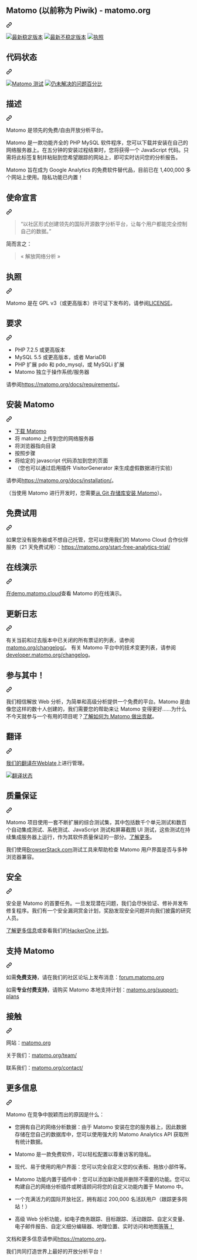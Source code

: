 <div class="Box-sc-g0xbh4-0 bJMeLZ js-snippet-clipboard-copy-unpositioned" data-hpc="true"><article class="markdown-body entry-content container-lg" itemprop="text"><div class="markdown-heading" dir="auto"><h1 tabindex="-1" class="heading-element" dir="auto"><font style="vertical-align: inherit;"><font style="vertical-align: inherit;">Matomo (以前称为 Piwik) - matomo.org</font></font></h1><a id="user-content-matomo-formerly-piwik---matomoorg" class="anchor" aria-label="永久链接：Matomo (以前称为 Piwik) - matomo.org" href="#matomo-formerly-piwik---matomoorg"><svg class="octicon octicon-link" viewBox="0 0 16 16" version="1.1" width="16" height="16" aria-hidden="true"><path d="m7.775 3.275 1.25-1.25a3.5 3.5 0 1 1 4.95 4.95l-2.5 2.5a3.5 3.5 0 0 1-4.95 0 .751.751 0 0 1 .018-1.042.751.751 0 0 1 1.042-.018 1.998 1.998 0 0 0 2.83 0l2.5-2.5a2.002 2.002 0 0 0-2.83-2.83l-1.25 1.25a.751.751 0 0 1-1.042-.018.751.751 0 0 1-.018-1.042Zm-4.69 9.64a1.998 1.998 0 0 0 2.83 0l1.25-1.25a.751.751 0 0 1 1.042.018.751.751 0 0 1 .018 1.042l-1.25 1.25a3.5 3.5 0 1 1-4.95-4.95l2.5-2.5a3.5 3.5 0 0 1 4.95 0 .751.751 0 0 1-.018 1.042.751.751 0 0 1-1.042.018 1.998 1.998 0 0 0-2.83 0l-2.5 2.5a1.998 1.998 0 0 0 0 2.83Z"></path></svg></a></div>
<p dir="auto"><a href="https://matomo.org/download/" rel="nofollow"><img src="https://camo.githubusercontent.com/bc2890c5e5b03a4d3c4639f9a3c682d3d7be8a2bdfb39ed8c6a8d9487a19115b/68747470733a2f2f706f7365722e707567782e6f72672f6d61746f6d6f2f6d61746f6d6f2f762f737461626c65" alt="最新稳定版本" data-canonical-src="https://poser.pugx.org/matomo/matomo/v/stable" style="max-width: 100%;"></a>
<a href="https://builds.matomo.org/" rel="nofollow"><img src="https://camo.githubusercontent.com/43ed7972cdab3cdd81cd2831e1ba34330a20ad9d1fab300f539581ec58b24dfb/68747470733a2f2f706f7365722e707567782e6f72672f6d61746f6d6f2f6d61746f6d6f2f762f756e737461626c65" alt="最新不稳定版本" data-canonical-src="https://poser.pugx.org/matomo/matomo/v/unstable" style="max-width: 100%;"></a>
<a href="https://matomo.org/free-software/" rel="nofollow"><img src="https://camo.githubusercontent.com/65af099bc0f94937b4144ff96fea650c74c65fa9e98ed596ba48e380a9cc2d32/68747470733a2f2f706f7365722e707567782e6f72672f706977696b2f706977696b2f6c6963656e7365" alt="执照" data-canonical-src="https://poser.pugx.org/piwik/piwik/license" style="max-width: 100%;"></a></p>
<div class="markdown-heading" dir="auto"><h2 tabindex="-1" class="heading-element" dir="auto"><font style="vertical-align: inherit;"><font style="vertical-align: inherit;">代码状态</font></font></h2><a id="user-content-code-status" class="anchor" aria-label="永久链接：代码状态" href="#code-status"><svg class="octicon octicon-link" viewBox="0 0 16 16" version="1.1" width="16" height="16" aria-hidden="true"><path d="m7.775 3.275 1.25-1.25a3.5 3.5 0 1 1 4.95 4.95l-2.5 2.5a3.5 3.5 0 0 1-4.95 0 .751.751 0 0 1 .018-1.042.751.751 0 0 1 1.042-.018 1.998 1.998 0 0 0 2.83 0l2.5-2.5a2.002 2.002 0 0 0-2.83-2.83l-1.25 1.25a.751.751 0 0 1-1.042-.018.751.751 0 0 1-.018-1.042Zm-4.69 9.64a1.998 1.998 0 0 0 2.83 0l1.25-1.25a.751.751 0 0 1 1.042.018.751.751 0 0 1 .018 1.042l-1.25 1.25a3.5 3.5 0 1 1-4.95-4.95l2.5-2.5a3.5 3.5 0 0 1 4.95 0 .751.751 0 0 1-.018 1.042.751.751 0 0 1-1.042.018 1.998 1.998 0 0 0-2.83 0l-2.5 2.5a1.998 1.998 0 0 0 0 2.83Z"></path></svg></a></div>
<p dir="auto"><a href="https://github.com/matomo-org/matomo/actions/workflows/matomo-tests.yml"><img src="https://github.com/matomo-org/matomo/actions/workflows/matomo-tests.yml/badge.svg" alt="Matomo 测试" style="max-width: 100%;"></a>
<a href="http://isitmaintained.com/project/matomo-org/matomo" title="仍未解决的问题百分比" rel="nofollow"><img src="https://camo.githubusercontent.com/8b44fff955efb8ad9aeaf5685635910f2305a1138706d4e68d3be0cace137a82/687474703a2f2f697369746d61696e7461696e65642e636f6d2f62616467652f6f70656e2f6d61746f6d6f2d6f72672f6d61746f6d6f2e737667" alt="仍未解决的问题百分比" data-canonical-src="http://isitmaintained.com/badge/open/matomo-org/matomo.svg" style="max-width: 100%;"></a></p>
<div class="markdown-heading" dir="auto"><h2 tabindex="-1" class="heading-element" dir="auto"><font style="vertical-align: inherit;"><font style="vertical-align: inherit;">描述</font></font></h2><a id="user-content-description" class="anchor" aria-label="固定链接：描述" href="#description"><svg class="octicon octicon-link" viewBox="0 0 16 16" version="1.1" width="16" height="16" aria-hidden="true"><path d="m7.775 3.275 1.25-1.25a3.5 3.5 0 1 1 4.95 4.95l-2.5 2.5a3.5 3.5 0 0 1-4.95 0 .751.751 0 0 1 .018-1.042.751.751 0 0 1 1.042-.018 1.998 1.998 0 0 0 2.83 0l2.5-2.5a2.002 2.002 0 0 0-2.83-2.83l-1.25 1.25a.751.751 0 0 1-1.042-.018.751.751 0 0 1-.018-1.042Zm-4.69 9.64a1.998 1.998 0 0 0 2.83 0l1.25-1.25a.751.751 0 0 1 1.042.018.751.751 0 0 1 .018 1.042l-1.25 1.25a3.5 3.5 0 1 1-4.95-4.95l2.5-2.5a3.5 3.5 0 0 1 4.95 0 .751.751 0 0 1-.018 1.042.751.751 0 0 1-1.042.018 1.998 1.998 0 0 0-2.83 0l-2.5 2.5a1.998 1.998 0 0 0 0 2.83Z"></path></svg></a></div>
<p dir="auto"><font style="vertical-align: inherit;"><font style="vertical-align: inherit;">Matomo 是领先的免费/自由开放分析平台。</font></font></p>
<p dir="auto"><font style="vertical-align: inherit;"><font style="vertical-align: inherit;">Matomo 是一款功能齐全的 PHP MySQL 软件程序，您可以下载并安装在自己的网络服务器上。在五分钟的安装过程结束时，您将获得一个 JavaScript 代码。只需将此标签复制并粘贴到您希望跟踪的网站上，即可实时访问您的分析报告。</font></font></p>
<p dir="auto"><font style="vertical-align: inherit;"><font style="vertical-align: inherit;">Matomo 旨在成为 Google Analytics 的免费软件替代品，目前已在 1,400,000 多个网站上使用。隐私功能已内置！</font></font></p>
<div class="markdown-heading" dir="auto"><h2 tabindex="-1" class="heading-element" dir="auto"><font style="vertical-align: inherit;"><font style="vertical-align: inherit;">使命宣言</font></font></h2><a id="user-content-mission-statement" class="anchor" aria-label="永久链接：使命宣言" href="#mission-statement"><svg class="octicon octicon-link" viewBox="0 0 16 16" version="1.1" width="16" height="16" aria-hidden="true"><path d="m7.775 3.275 1.25-1.25a3.5 3.5 0 1 1 4.95 4.95l-2.5 2.5a3.5 3.5 0 0 1-4.95 0 .751.751 0 0 1 .018-1.042.751.751 0 0 1 1.042-.018 1.998 1.998 0 0 0 2.83 0l2.5-2.5a2.002 2.002 0 0 0-2.83-2.83l-1.25 1.25a.751.751 0 0 1-1.042-.018.751.751 0 0 1-.018-1.042Zm-4.69 9.64a1.998 1.998 0 0 0 2.83 0l1.25-1.25a.751.751 0 0 1 1.042.018.751.751 0 0 1 .018 1.042l-1.25 1.25a3.5 3.5 0 1 1-4.95-4.95l2.5-2.5a3.5 3.5 0 0 1 4.95 0 .751.751 0 0 1-.018 1.042.751.751 0 0 1-1.042.018 1.998 1.998 0 0 0-2.83 0l-2.5 2.5a1.998 1.998 0 0 0 0 2.83Z"></path></svg></a></div>
<blockquote>
<p dir="auto"><font style="vertical-align: inherit;"><font style="vertical-align: inherit;">“以社区形式创建领先的国际开源数字分析平台，让每个用户都能完全控制自己的数据。”</font></font></p>
</blockquote>
<p dir="auto"><font style="vertical-align: inherit;"><font style="vertical-align: inherit;">简而言之：</font></font></p>
<blockquote>
<p dir="auto"><font style="vertical-align: inherit;"><font style="vertical-align: inherit;">« 解放网络分析 »</font></font></p>
</blockquote>
<div class="markdown-heading" dir="auto"><h2 tabindex="-1" class="heading-element" dir="auto"><font style="vertical-align: inherit;"><font style="vertical-align: inherit;">执照</font></font></h2><a id="user-content-license" class="anchor" aria-label="永久链接：许可证" href="#license"><svg class="octicon octicon-link" viewBox="0 0 16 16" version="1.1" width="16" height="16" aria-hidden="true"><path d="m7.775 3.275 1.25-1.25a3.5 3.5 0 1 1 4.95 4.95l-2.5 2.5a3.5 3.5 0 0 1-4.95 0 .751.751 0 0 1 .018-1.042.751.751 0 0 1 1.042-.018 1.998 1.998 0 0 0 2.83 0l2.5-2.5a2.002 2.002 0 0 0-2.83-2.83l-1.25 1.25a.751.751 0 0 1-1.042-.018.751.751 0 0 1-.018-1.042Zm-4.69 9.64a1.998 1.998 0 0 0 2.83 0l1.25-1.25a.751.751 0 0 1 1.042.018.751.751 0 0 1 .018 1.042l-1.25 1.25a3.5 3.5 0 1 1-4.95-4.95l2.5-2.5a3.5 3.5 0 0 1 4.95 0 .751.751 0 0 1-.018 1.042.751.751 0 0 1-1.042.018 1.998 1.998 0 0 0-2.83 0l-2.5 2.5a1.998 1.998 0 0 0 0 2.83Z"></path></svg></a></div>
<p dir="auto"><font style="vertical-align: inherit;"><font style="vertical-align: inherit;">Matomo 是在 GPL v3（或更高版本）许可证下发布的，请参阅</font></font><a href="/matomo-org/matomo/blob/5.x-dev/LICENSE"><font style="vertical-align: inherit;"><font style="vertical-align: inherit;">LICENSE</font></font></a><font style="vertical-align: inherit;"><font style="vertical-align: inherit;">。</font></font></p>
<div class="markdown-heading" dir="auto"><h2 tabindex="-1" class="heading-element" dir="auto"><font style="vertical-align: inherit;"><font style="vertical-align: inherit;">要求</font></font></h2><a id="user-content-requirements" class="anchor" aria-label="固定链接：要求" href="#requirements"><svg class="octicon octicon-link" viewBox="0 0 16 16" version="1.1" width="16" height="16" aria-hidden="true"><path d="m7.775 3.275 1.25-1.25a3.5 3.5 0 1 1 4.95 4.95l-2.5 2.5a3.5 3.5 0 0 1-4.95 0 .751.751 0 0 1 .018-1.042.751.751 0 0 1 1.042-.018 1.998 1.998 0 0 0 2.83 0l2.5-2.5a2.002 2.002 0 0 0-2.83-2.83l-1.25 1.25a.751.751 0 0 1-1.042-.018.751.751 0 0 1-.018-1.042Zm-4.69 9.64a1.998 1.998 0 0 0 2.83 0l1.25-1.25a.751.751 0 0 1 1.042.018.751.751 0 0 1 .018 1.042l-1.25 1.25a3.5 3.5 0 1 1-4.95-4.95l2.5-2.5a3.5 3.5 0 0 1 4.95 0 .751.751 0 0 1-.018 1.042.751.751 0 0 1-1.042.018 1.998 1.998 0 0 0-2.83 0l-2.5 2.5a1.998 1.998 0 0 0 0 2.83Z"></path></svg></a></div>
<ul dir="auto">
<li><font style="vertical-align: inherit;"><font style="vertical-align: inherit;">PHP 7.2.5 或更高版本</font></font></li>
<li><font style="vertical-align: inherit;"><font style="vertical-align: inherit;">MySQL 5.5 或更高版本，或者 MariaDB</font></font></li>
<li><font style="vertical-align: inherit;"><font style="vertical-align: inherit;">PHP 扩展 pdo 和 pdo_mysql，或 MySQLi 扩展</font></font></li>
<li><font style="vertical-align: inherit;"><font style="vertical-align: inherit;">Matomo 独立于操作系统/服务器</font></font></li>
</ul>
<p dir="auto"><font style="vertical-align: inherit;"><font style="vertical-align: inherit;">请参阅</font></font><a href="https://matomo.org/docs/requirements/" rel="nofollow"><font style="vertical-align: inherit;"><font style="vertical-align: inherit;">https://matomo.org/docs/requirements/</font></font></a><font style="vertical-align: inherit;"><font style="vertical-align: inherit;">。</font></font></p>
<div class="markdown-heading" dir="auto"><h2 tabindex="-1" class="heading-element" dir="auto"><font style="vertical-align: inherit;"><font style="vertical-align: inherit;">安装 Matomo</font></font></h2><a id="user-content-install-matomo" class="anchor" aria-label="永久链接：安装 Matomo" href="#install-matomo"><svg class="octicon octicon-link" viewBox="0 0 16 16" version="1.1" width="16" height="16" aria-hidden="true"><path d="m7.775 3.275 1.25-1.25a3.5 3.5 0 1 1 4.95 4.95l-2.5 2.5a3.5 3.5 0 0 1-4.95 0 .751.751 0 0 1 .018-1.042.751.751 0 0 1 1.042-.018 1.998 1.998 0 0 0 2.83 0l2.5-2.5a2.002 2.002 0 0 0-2.83-2.83l-1.25 1.25a.751.751 0 0 1-1.042-.018.751.751 0 0 1-.018-1.042Zm-4.69 9.64a1.998 1.998 0 0 0 2.83 0l1.25-1.25a.751.751 0 0 1 1.042.018.751.751 0 0 1 .018 1.042l-1.25 1.25a3.5 3.5 0 1 1-4.95-4.95l2.5-2.5a3.5 3.5 0 0 1 4.95 0 .751.751 0 0 1-.018 1.042.751.751 0 0 1-1.042.018 1.998 1.998 0 0 0-2.83 0l-2.5 2.5a1.998 1.998 0 0 0 0 2.83Z"></path></svg></a></div>
<ul dir="auto">
<li><a href="https://matomo.org/download/" rel="nofollow"><font style="vertical-align: inherit;"><font style="vertical-align: inherit;">下载 Matomo</font></font></a></li>
<li><font style="vertical-align: inherit;"><font style="vertical-align: inherit;">将 matomo 上传到您的网络服务器</font></font></li>
<li><font style="vertical-align: inherit;"><font style="vertical-align: inherit;">将浏览器指向目录</font></font></li>
<li><font style="vertical-align: inherit;"><font style="vertical-align: inherit;">按照步骤</font></font></li>
<li><font style="vertical-align: inherit;"><font style="vertical-align: inherit;">将给定的 javascript 代码添加到您的页面</font></font></li>
<li><font style="vertical-align: inherit;"><font style="vertical-align: inherit;">（您也可以通过启用插件 VisitorGenerator 来生成虚假数据进行实验）</font></font></li>
</ul>
<p dir="auto"><font style="vertical-align: inherit;"><font style="vertical-align: inherit;">请参阅</font></font><a href="https://matomo.org/docs/installation/" rel="nofollow"><font style="vertical-align: inherit;"><font style="vertical-align: inherit;">https://matomo.org/docs/installation/</font></font></a><font style="vertical-align: inherit;"><font style="vertical-align: inherit;">。</font></font></p>
<p dir="auto"><font style="vertical-align: inherit;"><font style="vertical-align: inherit;">（当使用 Matomo 进行开发时，您需要</font></font><a href="https://matomo.org/faq/how-to-install/faq_18271/" rel="nofollow"><font style="vertical-align: inherit;"><font style="vertical-align: inherit;">从 Git 存储库安装 Matomo</font></font></a><font style="vertical-align: inherit;"><font style="vertical-align: inherit;">）。</font></font></p>
<div class="markdown-heading" dir="auto"><h2 tabindex="-1" class="heading-element" dir="auto"><font style="vertical-align: inherit;"><font style="vertical-align: inherit;">免费试用</font></font></h2><a id="user-content-free-trial" class="anchor" aria-label="永久链接：免费试用" href="#free-trial"><svg class="octicon octicon-link" viewBox="0 0 16 16" version="1.1" width="16" height="16" aria-hidden="true"><path d="m7.775 3.275 1.25-1.25a3.5 3.5 0 1 1 4.95 4.95l-2.5 2.5a3.5 3.5 0 0 1-4.95 0 .751.751 0 0 1 .018-1.042.751.751 0 0 1 1.042-.018 1.998 1.998 0 0 0 2.83 0l2.5-2.5a2.002 2.002 0 0 0-2.83-2.83l-1.25 1.25a.751.751 0 0 1-1.042-.018.751.751 0 0 1-.018-1.042Zm-4.69 9.64a1.998 1.998 0 0 0 2.83 0l1.25-1.25a.751.751 0 0 1 1.042.018.751.751 0 0 1 .018 1.042l-1.25 1.25a3.5 3.5 0 1 1-4.95-4.95l2.5-2.5a3.5 3.5 0 0 1 4.95 0 .751.751 0 0 1-.018 1.042.751.751 0 0 1-1.042.018 1.998 1.998 0 0 0-2.83 0l-2.5 2.5a1.998 1.998 0 0 0 0 2.83Z"></path></svg></a></div>
<p dir="auto"><font style="vertical-align: inherit;"><font style="vertical-align: inherit;">如果您没有服务器或不想自己托管，您可以使用我们的 Matomo Cloud 合作伙伴服务（21 天免费试用）：</font></font><a href="https://matomo.org/start-free-analytics-trial/" rel="nofollow"><font style="vertical-align: inherit;"><font style="vertical-align: inherit;">https://matomo.org/start-free-analytics-trial/</font></font></a></p>
<div class="markdown-heading" dir="auto"><h2 tabindex="-1" class="heading-element" dir="auto"><font style="vertical-align: inherit;"><font style="vertical-align: inherit;">在线演示</font></font></h2><a id="user-content-online-demo" class="anchor" aria-label="永久链接：在线演示" href="#online-demo"><svg class="octicon octicon-link" viewBox="0 0 16 16" version="1.1" width="16" height="16" aria-hidden="true"><path d="m7.775 3.275 1.25-1.25a3.5 3.5 0 1 1 4.95 4.95l-2.5 2.5a3.5 3.5 0 0 1-4.95 0 .751.751 0 0 1 .018-1.042.751.751 0 0 1 1.042-.018 1.998 1.998 0 0 0 2.83 0l2.5-2.5a2.002 2.002 0 0 0-2.83-2.83l-1.25 1.25a.751.751 0 0 1-1.042-.018.751.751 0 0 1-.018-1.042Zm-4.69 9.64a1.998 1.998 0 0 0 2.83 0l1.25-1.25a.751.751 0 0 1 1.042.018.751.751 0 0 1 .018 1.042l-1.25 1.25a3.5 3.5 0 1 1-4.95-4.95l2.5-2.5a3.5 3.5 0 0 1 4.95 0 .751.751 0 0 1-.018 1.042.751.751 0 0 1-1.042.018 1.998 1.998 0 0 0-2.83 0l-2.5 2.5a1.998 1.998 0 0 0 0 2.83Z"></path></svg></a></div>
<p dir="auto"><font style="vertical-align: inherit;"></font><a href="https://demo.matomo.cloud/" rel="nofollow"><font style="vertical-align: inherit;"><font style="vertical-align: inherit;">在demo.matomo.cloud</font></font></a><font style="vertical-align: inherit;"><font style="vertical-align: inherit;">查看 Matomo 的在线演示</font><font style="vertical-align: inherit;">。</font></font></p>
<div class="markdown-heading" dir="auto"><h2 tabindex="-1" class="heading-element" dir="auto"><font style="vertical-align: inherit;"><font style="vertical-align: inherit;">更新日志</font></font></h2><a id="user-content-changelog" class="anchor" aria-label="永久链接：变更日志" href="#changelog"><svg class="octicon octicon-link" viewBox="0 0 16 16" version="1.1" width="16" height="16" aria-hidden="true"><path d="m7.775 3.275 1.25-1.25a3.5 3.5 0 1 1 4.95 4.95l-2.5 2.5a3.5 3.5 0 0 1-4.95 0 .751.751 0 0 1 .018-1.042.751.751 0 0 1 1.042-.018 1.998 1.998 0 0 0 2.83 0l2.5-2.5a2.002 2.002 0 0 0-2.83-2.83l-1.25 1.25a.751.751 0 0 1-1.042-.018.751.751 0 0 1-.018-1.042Zm-4.69 9.64a1.998 1.998 0 0 0 2.83 0l1.25-1.25a.751.751 0 0 1 1.042.018.751.751 0 0 1 .018 1.042l-1.25 1.25a3.5 3.5 0 1 1-4.95-4.95l2.5-2.5a3.5 3.5 0 0 1 4.95 0 .751.751 0 0 1-.018 1.042.751.751 0 0 1-1.042.018 1.998 1.998 0 0 0-2.83 0l-2.5 2.5a1.998 1.998 0 0 0 0 2.83Z"></path></svg></a></div>
<p dir="auto"><font style="vertical-align: inherit;"><font style="vertical-align: inherit;">有关当前和过去版本中已关闭的所有票证的列表，请参阅</font></font><a href="https://matomo.org/changelog/" rel="nofollow"><font style="vertical-align: inherit;"><font style="vertical-align: inherit;">matomo.org/changelog/</font></font></a><font style="vertical-align: inherit;"><font style="vertical-align: inherit;">。 有关 Matomo 平台中的技术变更列表，请参阅</font></font><a href="https://developer.matomo.org/changelog" rel="nofollow"><font style="vertical-align: inherit;"><font style="vertical-align: inherit;">developer.matomo.org/changelog</font></font></a><font style="vertical-align: inherit;"><font style="vertical-align: inherit;">。</font></font></p>
<div class="markdown-heading" dir="auto"><h2 tabindex="-1" class="heading-element" dir="auto"><font style="vertical-align: inherit;"><font style="vertical-align: inherit;">参与其中！</font></font></h2><a id="user-content-get-involved" class="anchor" aria-label="永久链接：参与吧！" href="#get-involved"><svg class="octicon octicon-link" viewBox="0 0 16 16" version="1.1" width="16" height="16" aria-hidden="true"><path d="m7.775 3.275 1.25-1.25a3.5 3.5 0 1 1 4.95 4.95l-2.5 2.5a3.5 3.5 0 0 1-4.95 0 .751.751 0 0 1 .018-1.042.751.751 0 0 1 1.042-.018 1.998 1.998 0 0 0 2.83 0l2.5-2.5a2.002 2.002 0 0 0-2.83-2.83l-1.25 1.25a.751.751 0 0 1-1.042-.018.751.751 0 0 1-.018-1.042Zm-4.69 9.64a1.998 1.998 0 0 0 2.83 0l1.25-1.25a.751.751 0 0 1 1.042.018.751.751 0 0 1 .018 1.042l-1.25 1.25a3.5 3.5 0 1 1-4.95-4.95l2.5-2.5a3.5 3.5 0 0 1 4.95 0 .751.751 0 0 1-.018 1.042.751.751 0 0 1-1.042.018 1.998 1.998 0 0 0-2.83 0l-2.5 2.5a1.998 1.998 0 0 0 0 2.83Z"></path></svg></a></div>
<p dir="auto"><font style="vertical-align: inherit;"><font style="vertical-align: inherit;">我们相信解放 Web 分析，为简单和高级分析提供一个免费的平台。Matomo 是由像您这样的数十人创建的，我们需要您的帮助来让 Matomo 变得更好……为什么不今天就参与一个有用的项目呢？</font></font><a href="https://matomo.org/get-involved" rel="nofollow"><font style="vertical-align: inherit;"><font style="vertical-align: inherit;">了解如何为 Matomo 做出贡献</font></font></a><font style="vertical-align: inherit;"><font style="vertical-align: inherit;">。</font></font></p>
<div class="markdown-heading" dir="auto"><h2 tabindex="-1" class="heading-element" dir="auto"><font style="vertical-align: inherit;"><font style="vertical-align: inherit;">翻译</font></font></h2><a id="user-content-translations" class="anchor" aria-label="固定链接：翻译" href="#translations"><svg class="octicon octicon-link" viewBox="0 0 16 16" version="1.1" width="16" height="16" aria-hidden="true"><path d="m7.775 3.275 1.25-1.25a3.5 3.5 0 1 1 4.95 4.95l-2.5 2.5a3.5 3.5 0 0 1-4.95 0 .751.751 0 0 1 .018-1.042.751.751 0 0 1 1.042-.018 1.998 1.998 0 0 0 2.83 0l2.5-2.5a2.002 2.002 0 0 0-2.83-2.83l-1.25 1.25a.751.751 0 0 1-1.042-.018.751.751 0 0 1-.018-1.042Zm-4.69 9.64a1.998 1.998 0 0 0 2.83 0l1.25-1.25a.751.751 0 0 1 1.042.018.751.751 0 0 1 .018 1.042l-1.25 1.25a3.5 3.5 0 1 1-4.95-4.95l2.5-2.5a3.5 3.5 0 0 1 4.95 0 .751.751 0 0 1-.018 1.042.751.751 0 0 1-1.042.018 1.998 1.998 0 0 0-2.83 0l-2.5 2.5a1.998 1.998 0 0 0 0 2.83Z"></path></svg></a></div>
<p dir="auto"><font style="vertical-align: inherit;"></font><a href="https://hosted.weblate.org/engage/matomo/" rel="nofollow"><font style="vertical-align: inherit;"><font style="vertical-align: inherit;">我们的翻译在Weblate</font></font></a><font style="vertical-align: inherit;"><font style="vertical-align: inherit;">上进行管理</font><font style="vertical-align: inherit;">。</font></font></p>
<p dir="auto"><a href="https://hosted.weblate.org/engage/matomo/" rel="nofollow"><img src="https://camo.githubusercontent.com/4ef53511d89dc00058a698025ab5e3eb836c2a33a19c7e8a944c21e79cee5930/68747470733a2f2f686f737465642e7765626c6174652e6f72672f776964676574732f6d61746f6d6f2f2d2f686f72697a6f6e74616c2d6175746f2e737667" alt="翻译状态" data-canonical-src="https://hosted.weblate.org/widgets/matomo/-/horizontal-auto.svg" style="max-width: 100%;"></a></p>
<div class="markdown-heading" dir="auto"><h2 tabindex="-1" class="heading-element" dir="auto"><font style="vertical-align: inherit;"><font style="vertical-align: inherit;">质量保证</font></font></h2><a id="user-content-quality-assurance" class="anchor" aria-label="永久链接：质量保证" href="#quality-assurance"><svg class="octicon octicon-link" viewBox="0 0 16 16" version="1.1" width="16" height="16" aria-hidden="true"><path d="m7.775 3.275 1.25-1.25a3.5 3.5 0 1 1 4.95 4.95l-2.5 2.5a3.5 3.5 0 0 1-4.95 0 .751.751 0 0 1 .018-1.042.751.751 0 0 1 1.042-.018 1.998 1.998 0 0 0 2.83 0l2.5-2.5a2.002 2.002 0 0 0-2.83-2.83l-1.25 1.25a.751.751 0 0 1-1.042-.018.751.751 0 0 1-.018-1.042Zm-4.69 9.64a1.998 1.998 0 0 0 2.83 0l1.25-1.25a.751.751 0 0 1 1.042.018.751.751 0 0 1 .018 1.042l-1.25 1.25a3.5 3.5 0 1 1-4.95-4.95l2.5-2.5a3.5 3.5 0 0 1 4.95 0 .751.751 0 0 1-.018 1.042.751.751 0 0 1-1.042.018 1.998 1.998 0 0 0-2.83 0l-2.5 2.5a1.998 1.998 0 0 0 0 2.83Z"></path></svg></a></div>
<p dir="auto"><font style="vertical-align: inherit;"><font style="vertical-align: inherit;">Matomo 项目使用一套不断扩展的综合测试集，其中包括数千个单元测试和数百个自动集成测试、系统测试、JavaScript 测试和屏幕截图 UI 测试，这些测试在持续集成服务器上运行，作为其软件质量保证的一部分。</font></font><a href="https://developer.matomo.org/guides/tests" rel="nofollow"><font style="vertical-align: inherit;"><font style="vertical-align: inherit;">了解更多</font></font></a><font style="vertical-align: inherit;"><font style="vertical-align: inherit;">。</font></font></p>
<p dir="auto"><font style="vertical-align: inherit;"><font style="vertical-align: inherit;">我们使用</font></font><a href="https://www.browserstack.com/" rel="nofollow"><font style="vertical-align: inherit;"><font style="vertical-align: inherit;">BrowserStack.com</font></font></a><font style="vertical-align: inherit;"><font style="vertical-align: inherit;">测试工具来帮助检查 Matomo 用户界面是否与多种浏览器兼容。</font></font></p>
<div class="markdown-heading" dir="auto"><h2 tabindex="-1" class="heading-element" dir="auto"><font style="vertical-align: inherit;"><font style="vertical-align: inherit;">安全</font></font></h2><a id="user-content-security" class="anchor" aria-label="固定链接：安全" href="#security"><svg class="octicon octicon-link" viewBox="0 0 16 16" version="1.1" width="16" height="16" aria-hidden="true"><path d="m7.775 3.275 1.25-1.25a3.5 3.5 0 1 1 4.95 4.95l-2.5 2.5a3.5 3.5 0 0 1-4.95 0 .751.751 0 0 1 .018-1.042.751.751 0 0 1 1.042-.018 1.998 1.998 0 0 0 2.83 0l2.5-2.5a2.002 2.002 0 0 0-2.83-2.83l-1.25 1.25a.751.751 0 0 1-1.042-.018.751.751 0 0 1-.018-1.042Zm-4.69 9.64a1.998 1.998 0 0 0 2.83 0l1.25-1.25a.751.751 0 0 1 1.042.018.751.751 0 0 1 .018 1.042l-1.25 1.25a3.5 3.5 0 1 1-4.95-4.95l2.5-2.5a3.5 3.5 0 0 1 4.95 0 .751.751 0 0 1-.018 1.042.751.751 0 0 1-1.042.018 1.998 1.998 0 0 0-2.83 0l-2.5 2.5a1.998 1.998 0 0 0 0 2.83Z"></path></svg></a></div>
<p dir="auto"><font style="vertical-align: inherit;"><font style="vertical-align: inherit;">安全是 Matomo 的首要任务。一旦发现潜在问题，我们会尽快验证、修补并发布修复程序。我们有一个安全漏洞赏金计划，奖励发现安全问题并向我们披露的研究人员。</font></font></p>
<p dir="auto"><a href="https://matomo.org/security/" rel="nofollow"><font style="vertical-align: inherit;"><font style="vertical-align: inherit;">了解更多信息</font></font></a><font style="vertical-align: inherit;"><font style="vertical-align: inherit;">或查看我们的</font></font><a href="https://hackerone.com/matomo" rel="nofollow"><font style="vertical-align: inherit;"><font style="vertical-align: inherit;">HackerOne 计划</font></font></a><font style="vertical-align: inherit;"><font style="vertical-align: inherit;">。</font></font></p>
<div class="markdown-heading" dir="auto"><h2 tabindex="-1" class="heading-element" dir="auto"><font style="vertical-align: inherit;"><font style="vertical-align: inherit;">支持 Matomo</font></font></h2><a id="user-content-support-for-matomo" class="anchor" aria-label="永久链接：支持 Matomo" href="#support-for-matomo"><svg class="octicon octicon-link" viewBox="0 0 16 16" version="1.1" width="16" height="16" aria-hidden="true"><path d="m7.775 3.275 1.25-1.25a3.5 3.5 0 1 1 4.95 4.95l-2.5 2.5a3.5 3.5 0 0 1-4.95 0 .751.751 0 0 1 .018-1.042.751.751 0 0 1 1.042-.018 1.998 1.998 0 0 0 2.83 0l2.5-2.5a2.002 2.002 0 0 0-2.83-2.83l-1.25 1.25a.751.751 0 0 1-1.042-.018.751.751 0 0 1-.018-1.042Zm-4.69 9.64a1.998 1.998 0 0 0 2.83 0l1.25-1.25a.751.751 0 0 1 1.042.018.751.751 0 0 1 .018 1.042l-1.25 1.25a3.5 3.5 0 1 1-4.95-4.95l2.5-2.5a3.5 3.5 0 0 1 4.95 0 .751.751 0 0 1-.018 1.042.751.751 0 0 1-1.042.018 1.998 1.998 0 0 0-2.83 0l-2.5 2.5a1.998 1.998 0 0 0 0 2.83Z"></path></svg></a></div>
<p dir="auto"><font style="vertical-align: inherit;"><font style="vertical-align: inherit;">如需</font></font><strong><font style="vertical-align: inherit;"><font style="vertical-align: inherit;">免费支持</font></font></strong><font style="vertical-align: inherit;"><font style="vertical-align: inherit;">，请在我们的社区论坛上发布消息：</font></font><a href="https://forum.matomo.org/" rel="nofollow"><font style="vertical-align: inherit;"><font style="vertical-align: inherit;">forum.matomo.org</font></font></a></p>
<p dir="auto"><font style="vertical-align: inherit;"><font style="vertical-align: inherit;">如需</font></font><strong><font style="vertical-align: inherit;"><font style="vertical-align: inherit;">专业付费支持</font></font></strong><font style="vertical-align: inherit;"><font style="vertical-align: inherit;">，请购买 Matomo 本地支持计划：</font></font><a href="https://matomo.org/support-plans/" rel="nofollow"><font style="vertical-align: inherit;"><font style="vertical-align: inherit;">matomo.org/support-plans</font></font></a></p>
<div class="markdown-heading" dir="auto"><h2 tabindex="-1" class="heading-element" dir="auto"><font style="vertical-align: inherit;"><font style="vertical-align: inherit;">接触</font></font></h2><a id="user-content-contact" class="anchor" aria-label="永久链接：联系方式" href="#contact"><svg class="octicon octicon-link" viewBox="0 0 16 16" version="1.1" width="16" height="16" aria-hidden="true"><path d="m7.775 3.275 1.25-1.25a3.5 3.5 0 1 1 4.95 4.95l-2.5 2.5a3.5 3.5 0 0 1-4.95 0 .751.751 0 0 1 .018-1.042.751.751 0 0 1 1.042-.018 1.998 1.998 0 0 0 2.83 0l2.5-2.5a2.002 2.002 0 0 0-2.83-2.83l-1.25 1.25a.751.751 0 0 1-1.042-.018.751.751 0 0 1-.018-1.042Zm-4.69 9.64a1.998 1.998 0 0 0 2.83 0l1.25-1.25a.751.751 0 0 1 1.042.018.751.751 0 0 1 .018 1.042l-1.25 1.25a3.5 3.5 0 1 1-4.95-4.95l2.5-2.5a3.5 3.5 0 0 1 4.95 0 .751.751 0 0 1-.018 1.042.751.751 0 0 1-1.042.018 1.998 1.998 0 0 0-2.83 0l-2.5 2.5a1.998 1.998 0 0 0 0 2.83Z"></path></svg></a></div>
<p dir="auto"><font style="vertical-align: inherit;"><font style="vertical-align: inherit;">网站：</font></font><a href="https://matomo.org" rel="nofollow"><font style="vertical-align: inherit;"><font style="vertical-align: inherit;">matomo.org</font></font></a></p>
<p dir="auto"><font style="vertical-align: inherit;"><font style="vertical-align: inherit;">关于我们：</font></font><a href="https://matomo.org/team/" rel="nofollow"><font style="vertical-align: inherit;"><font style="vertical-align: inherit;">matomo.org/team/</font></font></a></p>
<p dir="auto"><font style="vertical-align: inherit;"><font style="vertical-align: inherit;">联系我们：</font></font><a href="https://matomo.org/contact/" rel="nofollow"><font style="vertical-align: inherit;"><font style="vertical-align: inherit;">matomo.org/contact/</font></font></a></p>
<div class="markdown-heading" dir="auto"><h2 tabindex="-1" class="heading-element" dir="auto"><font style="vertical-align: inherit;"><font style="vertical-align: inherit;">更多信息</font></font></h2><a id="user-content-more-information" class="anchor" aria-label="永久链接：更多信息" href="#more-information"><svg class="octicon octicon-link" viewBox="0 0 16 16" version="1.1" width="16" height="16" aria-hidden="true"><path d="m7.775 3.275 1.25-1.25a3.5 3.5 0 1 1 4.95 4.95l-2.5 2.5a3.5 3.5 0 0 1-4.95 0 .751.751 0 0 1 .018-1.042.751.751 0 0 1 1.042-.018 1.998 1.998 0 0 0 2.83 0l2.5-2.5a2.002 2.002 0 0 0-2.83-2.83l-1.25 1.25a.751.751 0 0 1-1.042-.018.751.751 0 0 1-.018-1.042Zm-4.69 9.64a1.998 1.998 0 0 0 2.83 0l1.25-1.25a.751.751 0 0 1 1.042.018.751.751 0 0 1 .018 1.042l-1.25 1.25a3.5 3.5 0 1 1-4.95-4.95l2.5-2.5a3.5 3.5 0 0 1 4.95 0 .751.751 0 0 1-.018 1.042.751.751 0 0 1-1.042.018 1.998 1.998 0 0 0-2.83 0l-2.5 2.5a1.998 1.998 0 0 0 0 2.83Z"></path></svg></a></div>
<p dir="auto"><font style="vertical-align: inherit;"><font style="vertical-align: inherit;">Matomo 在竞争中脱颖而出的原因是什么：</font></font></p>
<ul dir="auto">
<li>
<p dir="auto"><font style="vertical-align: inherit;"><font style="vertical-align: inherit;">您拥有自己的网络分析数据：由于 Matomo 安装在您的服务器上，因此数据存储在您自己的数据库中，您可以使用强大的 Matomo Analytics API 获取所有统计数据。</font></font></p>
</li>
<li>
<p dir="auto"><font style="vertical-align: inherit;"><font style="vertical-align: inherit;">Matomo 是一款免费软件，可以轻松配置以尊重访客的隐私。</font></font></p>
</li>
<li>
<p dir="auto"><font style="vertical-align: inherit;"><font style="vertical-align: inherit;">现代、易于使用的用户界面：您可以完全自定义您的仪表板、拖放小部件等。</font></font></p>
</li>
<li>
<p dir="auto"><font style="vertical-align: inherit;"><font style="vertical-align: inherit;">Matomo 功能内置于插件中：您可以添加新功能并删除不需要的功能。您可以构建自己的网络分析插件或聘请顾问将您的自定义功能内置于 Matomo 中。</font></font></p>
</li>
<li>
<p dir="auto"><font style="vertical-align: inherit;"><font style="vertical-align: inherit;">一个充满活力的国际开放社区，拥有超过 200,000 名活跃用户（跟踪更多网站！）</font></font></p>
</li>
<li>
<p dir="auto"><font style="vertical-align: inherit;"><font style="vertical-align: inherit;">高级 Web 分析功能，如电子商务跟踪、目标跟踪、活动跟踪、自定义变量、电子邮件报告、自定义细分编辑器、地理位置、实时访问和地图</font></font><a href="https://matomo.org/feature-overview/" rel="nofollow"><font style="vertical-align: inherit;"><font style="vertical-align: inherit;">等等！</font></font></a></p>
</li>
</ul>
<p dir="auto"><font style="vertical-align: inherit;"><font style="vertical-align: inherit;">文档和更多信息请参阅</font></font><a href="https://matomo.org" rel="nofollow"><font style="vertical-align: inherit;"><font style="vertical-align: inherit;">https://matomo.org</font></font></a><font style="vertical-align: inherit;"><font style="vertical-align: inherit;">。</font></font></p>
<p dir="auto"><font style="vertical-align: inherit;"><font style="vertical-align: inherit;">我们共同打造世界上最好的开放分析平台！</font></font></p>
</article></div>
